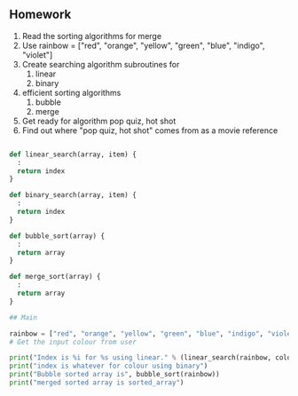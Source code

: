 ## Homework

1. Read the sorting algorithms for merge
1. Use rainbow = ["red", "orange", "yellow", "green", "blue", "indigo", "violet"]
1. Create searching algorithm subroutines for
    1. linear
    1. binary
1. efficient sorting algorithms
    1. bubble
    1. merge
1. Get ready for algorithm pop quiz, hot shot
1. Find out where "pop quiz, hot shot" comes from as a movie reference

```python

def linear_search(array, item) {
  :
  return index
}

def binary_search(array, item) {
  :
  return index
}

def bubble_sort(array) {
  :
  return array
}

def merge_sort(array) {
  :
  return array
}

## Main

rainbow = ["red", "orange", "yellow", "green", "blue", "indigo", "violet"]
# Get the input colour from user

print("Index is %i for %s using linear." % (linear_search(rainbow, colour), colour))
print("index is whatever for colour using binary")
print("Bubble sorted array is", bubble_sort(rainbow))
print("merged sorted array is sorted_array")




```